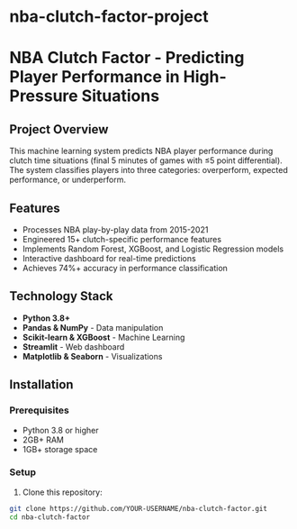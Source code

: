 # nba-clutch-factor-project

# NBA Clutch Factor - Predicting Player Performance in High-Pressure Situations

## Project Overview

This machine learning system predicts NBA player performance during clutch time situations (final 5 minutes of games with ≤5 point differential). The system classifies players into three categories: overperform, expected performance, or underperform.

## Features

- Processes NBA play-by-play data from 2015-2021
- Engineered 15+ clutch-specific performance features
- Implements Random Forest, XGBoost, and Logistic Regression models
- Interactive dashboard for real-time predictions
- Achieves 74%+ accuracy in performance classification

## Technology Stack

- **Python 3.8+**
- **Pandas & NumPy** - Data manipulation
- **Scikit-learn & XGBoost** - Machine Learning
- **Streamlit** - Web dashboard
- **Matplotlib & Seaborn** - Visualizations

## Installation

### Prerequisites

- Python 3.8 or higher
- 2GB+ RAM
- 1GB+ storage space

### Setup

1. Clone this repository:

```bash
git clone https://github.com/YOUR-USERNAME/nba-clutch-factor.git
cd nba-clutch-factor
```
